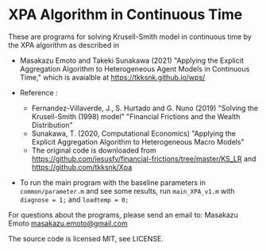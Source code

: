 # XPA Algorithm in Continuous Time

These are programs for solving Krusell-Smith model in continuous time by the XPA algorithm as described in

* Masakazu Emoto and Takeki Sunakawa (2021) "Applying the Explicit Aggregation Algorithm to Heterogeneous Agent Models in Continuous Time," which is avaialble at https://tkksnk.github.io/wps/

* Reference :
  * Fernandez-Villaverde, J., S. Hurtado and G. Nuno (2019) "Solving the Krusell-Smith (1998) model" "Financial Frictions and the Wealth Distribution"
  * Sunakawa, T. (2020, Computational Economics) "Applying the Explicit Aggregation Algorithm to Heterogeneous Macro Models"
  * The original code is downloaded from https://github.com/jesusfv/financial-frictions/tree/master/KS_LR and https://github.com/tkksnk/Xpa

* To run the main program with the baseline parameters in `common/parameter.m` and see some results, run `main_XPA_v1.m` with `diagnose = 1;` and `loadtemp = 0;`

For questions about the programs, please send an email to: Masakazu Emoto <masakazu.emoto@gmail.com>

The source code is licensed MIT, see LICENSE.

